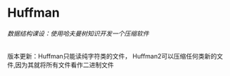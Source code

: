 # Huffman 
###### 数据结构课设：使用哈夫曼树知识开发一个压缩软件
版本更新：Huffman只能读纯字符类的文件，
          Huffman2可以压缩任何类新的文件,因为其就将所有文件看作二进制文件
